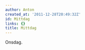 ```yaml
---
author: Anton
created_at: '2011-12-28T20:49:32Z'
id: Mittdag
links: {}
title: Mittdag
---
```


Onsdag.
